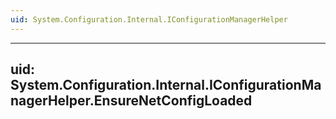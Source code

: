 ```yaml
---
uid: System.Configuration.Internal.IConfigurationManagerHelper
---
```


---
uid: System.Configuration.Internal.IConfigurationManagerHelper.EnsureNetConfigLoaded
---
